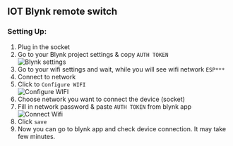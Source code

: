 ## IOT Blynk remote switch

### Setting Up:
1. Plug in the socket
2. Go to your Blynk project settings & copy `AUTH TOKEN`  
![Blynk settings](https://raw.githubusercontent.com/dasperg/iot-blynk-remote-switch/master/docs/blynk-settings.png)
3. Go to your wifi settings and wait, while you will see wifi network `ESP***`
4. Connect to network
5. Click to `Configure WIFI`  
![Configure WIFI](https://raw.githubusercontent.com/dasperg/iot-blynk-remote-switch/master/docs/configure-wifi.png)
6. Choose network you want to connect the device (socket)
7. Fill in network password & paste `AUTH TOKEN` from blynk app  
![Connect Wifi](https://raw.githubusercontent.com/dasperg/iot-blynk-remote-switch/master/docs/connect-wifi.png)
8. Click `save`
9. Now you can go to blynk app and check device connection. It may take few minutes.
